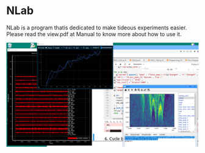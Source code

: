 # NLab

NLab is a program thatis dedicated to make tideous experiments easier.
Please read the view.pdf at Manual to know more about how to use it.

![alt text](https://github.com/OrkeshNurbolat/NLab/blob/main/image408022.png?raw=true)


